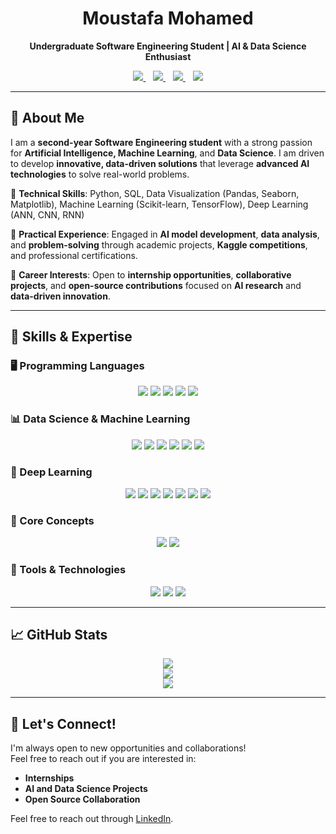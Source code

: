 <h1 align="center">Moustafa Mohamed</h1>

<p align="center">
  <b>Undergraduate Software Engineering Student | AI & Data Science Enthusiast</b>
</p>

<p align="center">
  <a href="https://www.linkedin.com/in/moustafamohamed01/">
    <img src="https://img.shields.io/badge/LinkedIn-0077B5?style=for-the-badge&logo=linkedin&logoColor=white" />
  </a>
  &nbsp;&nbsp;
  <a href="https://www.kaggle.com/moustafamohamed01">
    <img src="https://img.shields.io/badge/Kaggle-20BEFF?style=for-the-badge&logo=kaggle&logoColor=white" />
  </a>
  &nbsp;&nbsp;
  <a href="https://github.com/MoustafaMohamed01">
    <img src="https://img.shields.io/badge/GitHub-181717?style=for-the-badge&logo=github&logoColor=white" />
  </a>
  &nbsp;&nbsp;
  <a href="https://moustafamohamed.netlify.app/">
    <img src="https://img.shields.io/badge/Portfolio-FF5722?style=for-the-badge&logo=google-chrome&logoColor=white" />
  </a>
</p>

---

## 💼 About Me  

I am a **second-year Software Engineering student** with a strong passion for **Artificial Intelligence, Machine Learning**, and **Data Science**. I am driven to develop **innovative, data-driven solutions** that leverage **advanced AI technologies** to solve real-world problems.

🔹 **Technical Skills**: Python, SQL, Data Visualization (Pandas, Seaborn, Matplotlib), Machine Learning (Scikit-learn, TensorFlow), Deep Learning (ANN, CNN, RNN)

🔹 **Practical Experience**: Engaged in **AI model development**, **data analysis**, and **problem-solving** through academic projects, **Kaggle competitions**, and professional certifications.

🔹 **Career Interests**: Open to **internship opportunities**, **collaborative projects**, and **open-source contributions** focused on **AI research** and **data-driven innovation**.

---

## 🚀 Skills & Expertise

### 🖥️ Programming Languages
<p align="center">
  <img src="https://img.shields.io/badge/C-A8B9CC?style=flat-square&logo=c&logoColor=white" />
  <img src="https://img.shields.io/badge/C++-00599C?style=flat-square&logo=c%2B%2B&logoColor=white" />
  <img src="https://img.shields.io/badge/Python-3776AB?style=flat-square&logo=python&logoColor=white" />
  <img src="https://img.shields.io/badge/SQL-4479A1?style=flat-square&logo=mysql&logoColor=white" />
  <img src="https://img.shields.io/badge/JavaScript-F7DF1E?style=flat-square&logo=javascript&logoColor=black" />
</p>

### 📊 Data Science & Machine Learning
<p align="center">
  <img src="https://img.shields.io/badge/NumPy-013243?style=flat-square&logo=numpy&logoColor=white" />
  <img src="https://img.shields.io/badge/Pandas-150458?style=flat-square&logo=pandas&logoColor=white" />
  <img src="https://img.shields.io/badge/Matplotlib-ffffff?style=flat-square&logo=matplotlib&logoColor=black" />
  <img src="https://img.shields.io/badge/Seaborn-2D72B8?style=flat-square&logoColor=white" />
  <img src="https://img.shields.io/badge/Scikit_learn-F7931E?style=flat-square&logo=scikit-learn&logoColor=white" />
  <img src="https://img.shields.io/badge/Machine_Learning-ff9900?style=flat-square&logo=python&logoColor=white" />
</p>

### 🤖 Deep Learning
<p align="center">
  <img src="https://img.shields.io/badge/Deep_Learning-FF6F00?style=flat-square&logo=tensorflow&logoColor=white" />
  <img src="https://img.shields.io/badge/ANN-FF5722?style=flat-square&logo=python&logoColor=white" />
  <img src="https://img.shields.io/badge/CNN-FF5722?style=flat-square&logo=python&logoColor=white" />
  <img src="https://img.shields.io/badge/RNN-FF5722?style=flat-square&logo=python&logoColor=white" />
  <img src="https://img.shields.io/badge/TensorFlow-FF6F00?style=flat-square&logo=tensorflow&logoColor=white" />
  <img src="https://img.shields.io/badge/Keras-D00000?style=flat-square&logo=keras&logoColor=white" />
  <img src="https://img.shields.io/badge/PyTorch-EE4C2C?style=flat-square&logo=pytorch&logoColor=white" />
</p>

### 🎯 Core Concepts
<p align="center">
  <img src="https://img.shields.io/badge/Object_Oriented_Programming_(OOP)-00599C?style=flat-square" />
  <img src="https://img.shields.io/badge/Data_Preprocessing-0073CF?style=flat-square&logo=python&logoColor=white" />
</p>

### 🔧 Tools & Technologies
<p align="center">
  <img src="https://img.shields.io/badge/Git-F05032?style=flat-square&logo=git&logoColor=white" />
  <img src="https://img.shields.io/badge/Jupyter-F37626?style=flat-square&logo=jupyter&logoColor=white" />
  <img src="https://img.shields.io/badge/Power_BI-F2C811?style=flat-square&logo=powerbi&logoColor=black" />
</p>

---

## 📈 GitHub Stats
<p align="center">
  <img src="https://github-readme-stats.vercel.app/api?username=MoustafaMohamed01&theme=dark&hide_border=false&include_all_commits=false&count_private=false" /><br/>
  <img src="https://github-readme-streak-stats.herokuapp.com/?user=MoustafaMohamed01&theme=dark&hide_border=false" /><br/>
  <img src="https://github-readme-stats.vercel.app/api/top-langs/?username=MoustafaMohamed01&theme=dark&hide_border=false&include_all_commits=false&count_private=false&layout=compact" />
</p>

---

## 🤝 Let's Connect!

I'm always open to new opportunities and collaborations!  
Feel free to reach out if you are interested in:  
- **Internships**  
- **AI and Data Science Projects**  
- **Open Source Collaboration**

Feel free to reach out through [LinkedIn](https://www.linkedin.com/in/moustafamohamed01/).

